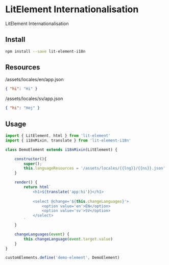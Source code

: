 # LitElement Internationalisation
LitElement Internationalisation

## Install
```sh
npm install --save lit-element-i18n
```

## Resources  
/assets/locales/en/app.json
```json
{ "hi": "Hi" }
```
/assets/locales/sv/app.json
```json
{ "hi": "Hej" }
```

## Usage
```js
import { LitElement, html } from 'lit-element'
import { i18nMixin, translate } from 'lit-element-i18n'

class DemoElement extends i18nMixin(LitElement) {

    constructor(){
        super();
        this.languageResources = '/assets/locales/{{lng}}/{{ns}}.json'
    }

    render() {
        return html`
            <h1>${translate('app:hi')}</h1>
            
            <select @change='${this.changeLanguages}'>
                <option value='en'>EN</option>
                <option value='sv'>SV</option>
            </select>
        `
    }

    changeLanguages(event) {
        this.changeLanguage(event.target.value)
    }
}

customElements.define('demo-element', DemoElement)
``` 